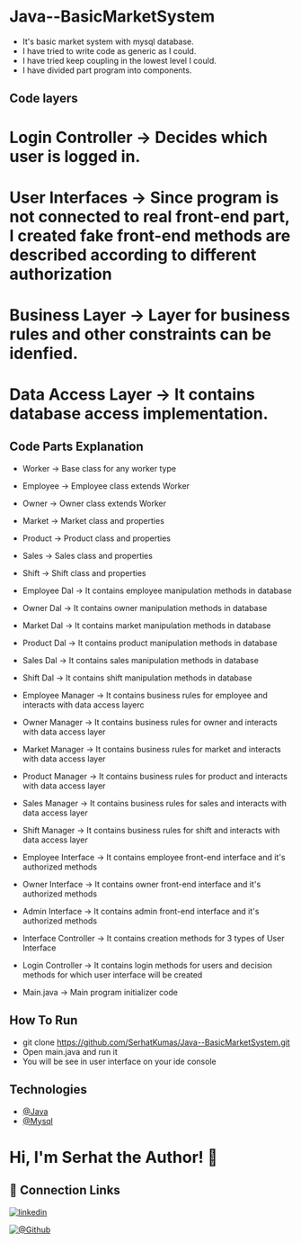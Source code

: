 # Java--BasicMarketSystem


- It's basic market system with mysql database.
- I have tried to write code as generic as I could.
- I have tried keep coupling in the lowest level I could.
- I have divided part program into components.


## Code layers
# Login Controller -> Decides which user is logged in.
# User Interfaces -> Since program is not connected to real front-end part, I created fake front-end methods are described according to different authorization
# Business Layer -> Layer for business rules and other constraints can be idenfied.
# Data Access Layer -> It contains database access implementation.


## Code Parts Explanation

- Worker -> Base class for any worker type
- Employee -> Employee class extends Worker
- Owner -> Owner class extends Worker
- Market -> Market class and properties
- Product -> Product class and properties
- Sales -> Sales class and properties
- Shift -> Shift class and properties
- Employee Dal -> It contains employee manipulation methods in database
- Owner Dal -> It contains owner manipulation methods in database
- Market Dal -> It contains market manipulation methods in database
- Product Dal -> It contains product manipulation methods in database
- Sales Dal -> It contains sales manipulation methods in database
- Shift Dal -> It contains shift manipulation methods in database
- Employee Manager -> It contains business rules for employee and interacts with data access layerc
- Owner Manager -> It contains business rules for owner and interacts with data access layer
- Market Manager -> It contains business rules for market and interacts with data access layer
- Product Manager -> It contains business rules for product and interacts with data access layer
- Sales Manager -> It contains business rules for sales and interacts with data access layer
- Shift Manager -> It contains business rules for shift and interacts with data access layer
- Employee Interface -> It contains employee front-end interface and it's authorized methods
- Owner Interface -> It contains owner front-end interface and it's authorized methods
- Admin Interface -> It contains admin front-end interface and it's authorized methods
- Interface Controller -> It contains creation methods for 3 types of User Interface
- Login Controller ->  It contains login methods for users and decision methods for which user interface will be created


- Main.java -> Main program initializer code


## How To Run
- git clone https://github.com/SerhatKumas/Java--BasicMarketSystem.git
- Open main.java and run it
- You will be see in user interface on your ide console


## Technologies

- [@Java](https://www.java.com/tr/)
- [@Mysql](https://www.mysql.com/)


# Hi, I'm Serhat the Author! 👋


## 🔗 Connection Links

[![linkedin](https://img.shields.io/badge/linkedin-0A66C2?style=for-the-badge&logo=linkedin&logoColor=white)](https://www.linkedin.com/in/serhatkumas/)

[![@Github](https://img.shields.io/badge/github-0A66C2?style=for-the-badge&logo=github&logoColor=white)](https://www.github.com/serhatkumas)
